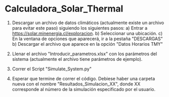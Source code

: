 # Calculadora_Solar_Thermal

1. Descargar un archivo de datos climáticos (actualmente existe un archivo para evitar este paso) siguiendo los siguientes pasos:
  a) Entrar a https://solar.minenergia.cl/exploracion.
  b) Seleccionar una ubicación.
  c) En la ventana de opciones que aparecerá, ir a la pestaña "DESCARGAS"
  b) Descargar el archivo que aparece en la opción "Datos Horarios TMY"

2. Llenar el archivo "Introducir_parametros.xlsx" con los parámetros del sistema (actualmente el archivo tiene parámetros de ejemplo).

3. Correr el Script "Simulate_System.py"

4. Esperar que termine de correr el código. Debiese haber una carpeta nueva con el nombre "Resultados_Simulacion_XX", donde XX corresponde al número de la simulación especificado por el usuario.

